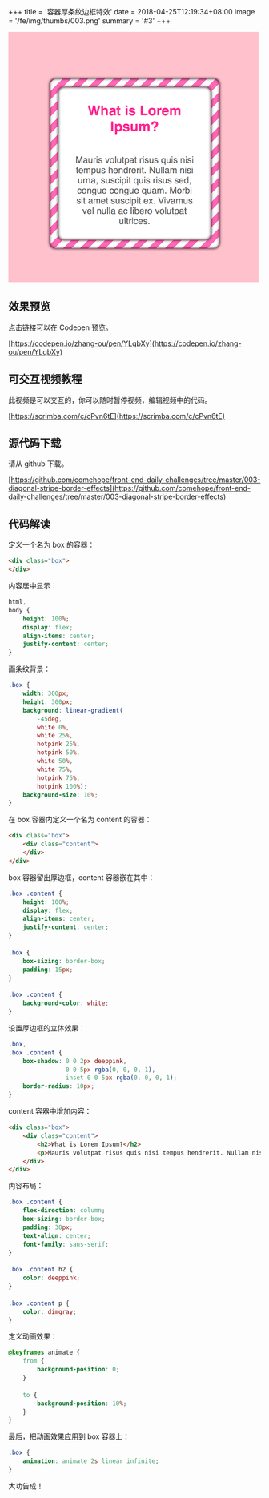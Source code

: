 +++
title = '容器厚条纹边框特效'
date = 2018-04-25T12:19:34+08:00
image = '/fe/img/thumbs/003.png'
summary = '#3'
+++

![](./work.png)

## 效果预览

点击链接可以在 Codepen 预览。

[https://codepen.io/zhang-ou/pen/YLqbXy](https://codepen.io/zhang-ou/pen/YLqbXy)

## 可交互视频教程

此视频是可以交互的，你可以随时暂停视频，编辑视频中的代码。

[https://scrimba.com/c/cPvn6tE](https://scrimba.com/c/cPvn6tE)

## 源代码下载

请从 github 下载。

[https://github.com/comehope/front-end-daily-challenges/tree/master/003-diagonal-stripe-border-effects](https://github.com/comehope/front-end-daily-challenges/tree/master/003-diagonal-stripe-border-effects)

## 代码解读

定义一个名为 box 的容器：
```html
<div class="box">
</div>
```

内容居中显示：
```css
html,
body {
	height: 100%;
	display: flex;
	align-items: center;
	justify-content: center;
}
```

画条纹背景：
```css
.box {
	width: 300px;
	height: 300px;
	background: linear-gradient(
		-45deg,
		white 0%,
		white 25%,
		hotpink 25%,
		hotpink 50%,
		white 50%,
		white 75%,
		hotpink 75%,
		hotpink 100%);
	background-size: 10%;
}
```

在 box 容器内定义一个名为 content 的容器：
```html
<div class="box">
	<div class="content">
	</div>
</div>
```

box 容器留出厚边框，content 容器嵌在其中：
```css
.box .content {
	height: 100%;
	display: flex;
	align-items: center;
	justify-content: center;
}

.box {
	box-sizing: border-box;
	padding: 15px;
}

.box .content {
	background-color: white;
}
```

设置厚边框的立体效果：
```css
.box,
.box .content {
	box-shadow: 0 0 2px deeppink,
				0 0 5px rgba(0, 0, 0, 1),
				inset 0 0 5px rgba(0, 0, 0, 1);
	border-radius: 10px;
}
```

content 容器中增加内容：
```html
<div class="box">
	<div class="content">
		<h2>What is Lorem Ipsum?</h2>
		<p>Mauris volutpat risus quis nisi tempus hendrerit. Nullam nisi urna, suscipit quis risus sed, congue congue quam. Morbi sit amet suscipit ex. Vivamus vel nulla ac libero volutpat ultrices.</p>
	</div>
</div>
```

内容布局：
```css
.box .content {
	flex-direction: column;
	box-sizing: border-box;
	padding: 30px;
	text-align: center;
	font-family: sans-serif;
}

.box .content h2 {
	color: deeppink;
}

.box .content p {
	color: dimgray;
}
```

定义动画效果：
```css
@keyframes animate {
	from {
		background-position: 0;
	}

	to {
		background-position: 10%;
	}
}
```

最后，把动画效果应用到 box 容器上：
```css
.box {
	animation: animate 2s linear infinite;
}
```

大功告成！
